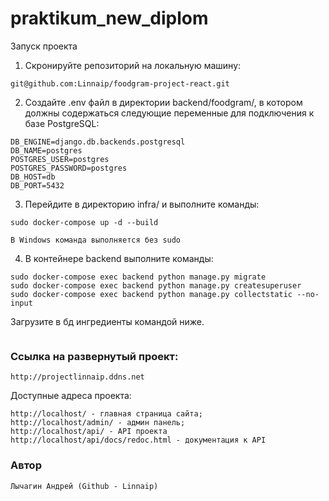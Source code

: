 # praktikum_new_diplom
Запуск проекта
1. Скронируйте репозиторий на локальную машину:
```
git@github.com:Linnaip/foodgram-project-react.git
```
2. Создайте .env файл в директории backend/foodgram/, в котором должны содержаться следующие переменные для подключения к базе PostgreSQL:
```
DB_ENGINE=django.db.backends.postgresql
DB_NAME=postgres
POSTGRES_USER=postgres
POSTGRES_PASSWORD=postgres
DB_HOST=db
DB_PORT=5432
```
3. Перейдите в директорию infra/ и выполните команды:
```
sudo docker-compose up -d --build
```
```
В Windows команда выполняется без sudo
```
4. В контейнере backend выполните команды:
```
sudo docker-compose exec backend python manage.py migrate
sudo docker-compose exec backend python manage.py createsuperuser
sudo docker-compose exec backend python manage.py collectstatic --no-input 
```
Загрузите в бд ингредиенты командой ниже.
```

```
### Ссылка на развернутый проект:
```
http://projectlinnaip.ddns.net
```
Доступные адреса проекта:
```
http://localhost/ - главная страница сайта;
http://localhost/admin/ - админ панель;
http://localhost/api/ - API проекта
http://localhost/api/docs/redoc.html - документация к API
```
### Автор
```
Лычагин Андрей (Github - Linnaip)
```